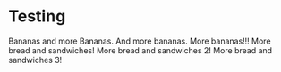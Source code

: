 # Testing
Bananas and more Bananas.
And more bananas.
More bananas!!!
More bread and sandwiches!
More bread and sandwiches 2!
More bread and sandwiches 3!
